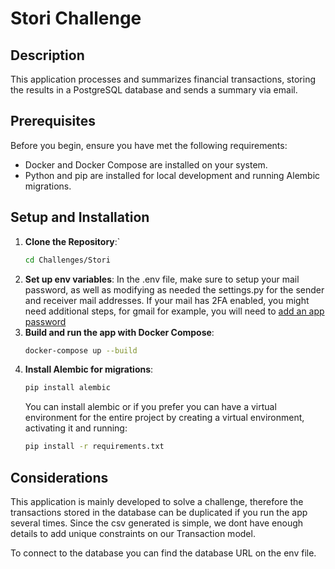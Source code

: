 # Stori Challenge

## Description

This application processes and summarizes financial transactions, storing the results in a PostgreSQL database and sends a summary via email.

## Prerequisites

Before you begin, ensure you have met the following requirements:
- Docker and Docker Compose are installed on your system.
- Python and pip are installed for local development and running Alembic migrations.

## Setup and Installation

1. **Clone the Repository**:`
   ```bash
   cd Challenges/Stori
   ```
2. **Set up env variables**:
In the .env file, make sure to setup your mail password, as well as modifying as needed the settings.py for the sender and receiver mail addresses. If your mail has 2FA enabled, you might need additional steps, for gmail for example, you will need to [add an app password](https://support.google.com/mail/answer/185833?hl=en) 
3. **Build and run the app with Docker Compose**:
   ```bash
   docker-compose up --build
   ```
4. **Install Alembic for migrations**:
   ```bash
   pip install alembic
   ```
   You can install alembic or if you prefer you can have a virtual environment for the entire project by creating a virtual environment, activating it and running:
   ```bash
   pip install -r requirements.txt
   ```

## Considerations

This application is mainly developed to solve a challenge, therefore the transactions stored in the database can be duplicated if you run the app several times. Since the csv generated is simple, we dont have enough details to add unique constraints on our Transaction model.

To connect to the database you can find the database URL on the env file.

